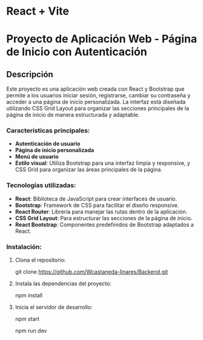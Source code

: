 # React + Vite

# Proyecto de Aplicación Web - Página de Inicio con Autenticación

## Descripción

Este proyecto es una aplicación web creada con React y Bootstrap que permite a los usuarios iniciar sesión, registrarse, cambiar su contraseña y acceder a una página de inicio personalizada. La interfaz está diseñada utilizando CSS Grid Layout para organizar las secciones principales de la página de inicio de manera estructurada y adaptable. 

### Características principales:

- **Autenticación de usuario**
- **Página de inicio personalizada**
- **Menú de usuario**
- **Estilo visual**: Utiliza Bootstrap para una interfaz limpia y responsive, y CSS Grid para organizar las áreas principales de la página.

### Tecnologías utilizadas:

- **React**: Biblioteca de JavaScript para crear interfaces de usuario.
- **Bootstrap**: Framework de CSS para facilitar el diseño responsive.
- **React Router**: Librería para manejar las rutas dentro de la aplicación.
- **CSS Grid Layout**: Para estructurar las secciones de la página de inicio.
- **React Bootstrap**: Componentes predefinidos de Bootstrap adaptados a React.

### Instalación:

1. Clona el repositorio:

   git clone https://github.com/Wcastaneda-linares/Backend.git
   
2. Instala las dependencias del proyecto:

   npm install

3. Inicia el servidor de desarrollo:

   npm start
   
   npm run dev


